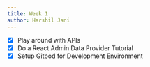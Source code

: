 ```yaml
---
title: Week 1
author: Harshil Jani    
---
```

<!--

-->

- [x] Play around with APIs
- [x] Do a React Admin Data Provider Tutorial
- [x] Setup Gitpod for Development Environment